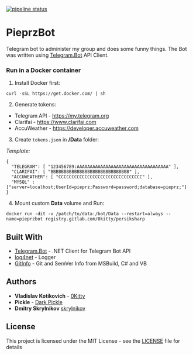 <a href="https://gitlab.com/0kitty/persiksharp/-/commits/master"><img alt="pipeline status" src="https://gitlab.com/0kitty/persiksharp/badges/master/pipeline.svg" /></a>



# PieprzBot

Telegram bot to administer my group and does some funny things. The Bot was written using [Telegram.Bot](https://github.com/TelegramBots/Telegram.Bot) API Client.


### Run in a Docker container

1. Install Docker first:

```
curl -sSL https://get.docker.com/ | sh
```
2. Generate tokens:
 - Telegram API - https://my.telegram.org
 - Clarifai - https://www.clarifai.com
 - AccuWeather - https://developer.accuweather.com

3. Create `tokens.json` in **/Data** folder:

*Template:*
```
{
  "TELEGRAM": [ "123456789:AAAAAAAAAAAAAAAAAAAAAAAAAAAAAAAAAAA" ],
  "CLARIFAI": [ "BBBBBBBBBBBBBBBBBBBBBBBBBBBBBB" ],
  "ACCUWEATHER": [ "CCCCCCCCCCCCCCCCCCCCCCCCCCCCCCCC" ],
  "MYSQL" : ["server=localhost;UserId=pieprz;Password=password;database=pieprz;"]
}
```

4. Mount custom **Data** volume and Run:

```
docker run -dit -v /patch/to/data:/bot/Data --restart=always --name=pieprzbot registry.gitlab.com/0kitty/persiksharp
```


## Built With

* [Telegram.Bot](https://github.com/TelegramBots/Telegram.Bot) - .NET Client for Telegram Bot API
* [log4net](http://logging.apache.org/log4net/) - Logger
* [GitInfo](https://github.com/kzu/GitInfo) - Git and SemVer Info from MSBuild, C# and VB


## Authors

* **Vladislav Kotikovich** - [0Kitty](https://gitlab.com/0kitty)
* **Pickle** - [Dark Pickle](https://gitlab.com/00Pickle00)
* **Dmitry Skrylnikov** [skrylnikov](https://gitlab.com/skrylnikov)


## License

This project is licensed under the MIT License - see the [LICENSE](LICENSE) file for details


